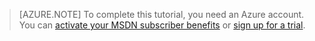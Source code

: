 > [AZURE.NOTE] To complete this tutorial, you need an Azure account. You can <a href="/pricing/member-offers/msdn-benefits-details/" target="_blank">activate your MSDN subscriber benefits</a> or <a href="/pricing/1rmb-trial/" target="_blank">sign up for a trial</a>.
